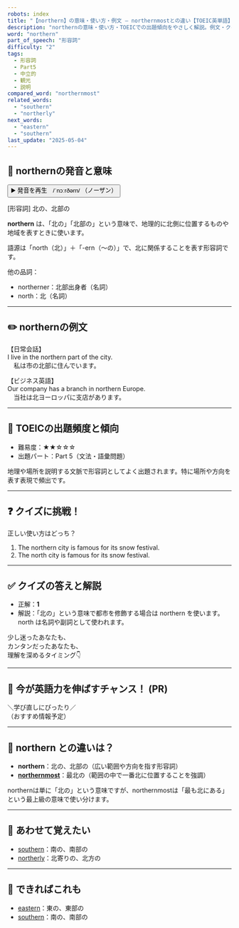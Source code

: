 ```yaml
---
robots: index
title: "【northern】の意味・使い方・例文 ― northernmostとの違い【TOEIC英単語】"
description: "northernの意味・使い方・TOEICでの出題傾向をやさしく解説。例文・クイズ付きでnorthernmostとの違いもわかりやすく学べます。"
word: "northern"
part_of_speech: "形容詞"
difficulty: "2"
tags:
  - 形容詞
  - Part5
  - 中立的
  - 観光
  - 説明
compared_word: "northernmost"
related_words:
  - "southern"
  - "northerly"
next_words:
  - "eastern"
  - "southern"
last_update: "2025-05-04"
---
```


## 🔰 northernの発音と意味

<button class="play-audio" onclick="playTTS('northern')">
  <span class="play-audio-main">
    ▶️ 発音を再生　/ˈnɔːrðərn/
  </span>
  <span class="play-audio-sub">
    （ノーザン）
  </span>
</button>

[形容詞] 北の、北部の

**northern** は、「北の」「北部の」という意味で、地理的に北側に位置するものや地域を表すときに使います。

語源は「north（北）」＋「-ern（～の）」で、北に関係することを表す形容詞です。

他の品詞：  
- northerner：北部出身者（名詞）
- north：北（名詞）

---

## ✏️ northernの例文

【日常会話】  
I live in the northern part of the city.  
　私は市の北部に住んでいます。

【ビジネス英語】  
Our company has a branch in northern Europe.  
　当社は北ヨーロッパに支店があります。

---

## 🎯 TOEICの出題頻度と傾向

- 難易度：★★☆☆☆
- 出題パート：Part 5（文法・語彙問題）

地理や場所を説明する文脈で形容詞としてよく出題されます。特に場所や方向を表す表現で頻出です。

---

## ❓ クイズに挑戦！

正しい使い方はどっち？

1. The northern city is famous for its snow festival.  
2. The north city is famous for its snow festival.

---

## ✅ クイズの答えと解説

- 正解：**1**
- 解説：「北の」という意味で都市を修飾する場合は northern を使います。north は名詞や副詞として使われます。

少し迷ったあなたも、  
カンタンだったあなたも、  
理解を深めるタイミング👇️

---

## 🚀 今が英語力を伸ばすチャンス！ (PR)

<div class="info-center">
＼学び直しにぴったり／<br>  
（おすすめ情報予定）
</div>

---

## 🤔  northern との違いは？

- **northern**：北の、北部の（広い範囲や方向を指す形容詞）
- **[northernmost](/northernmost)**：最北の（範囲の中で一番北に位置することを強調）

northernは単に「北の」という意味ですが、northernmostは「最も北にある」という最上級の意味で使い分けます。

---

## 🧩 あわせて覚えたい

- [southern](/southern)：南の、南部の
- [northerly](/northerly)：北寄りの、北方の

---

## 📖 できればこれも

- [eastern](/eastern)：東の、東部の
- [southern](/southern)：南の、南部の

<!-- cvid: aid07_bid41 -->
